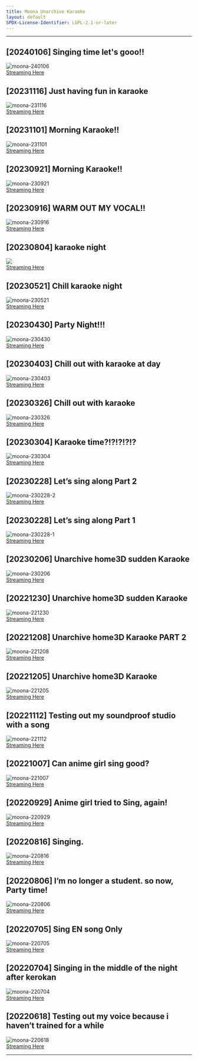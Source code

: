 ```yaml
---
title: Moona Unarchive Karaoke
layout: default
SPDX-License-Identifier: LGPL-2.1-or-later
---
```


---

## [20240106] Singing time let's gooo!!

<div class="container">
  <img src="https://xx58j-my.sharepoint.com/:i:/g/personal/akunanime_xx58j_onmicrosoft_com/EQagg0sfBw5EuzU-D3FRwCgBUzTs1CYprwhsDGuWFtwksw?download=1" alt="moona-240106"/>
</div>
<a href="../moona-240106/" class="button" role="button">
  Streaming Here
</a>

## [20231116] Just having fun in karaoke

<div class="container">
  <img src="https://xx58j-my.sharepoint.com/:i:/g/personal/akunanime_xx58j_onmicrosoft_com/ETKYJ-r-I9pOuUVWuB0Rw34BRNokUugk3tMngBtGJWU5MA?download=1" alt="moona-231116"/>
</div>
<a href="../moona-231116/" class="button" role="button">
  Streaming Here
</a>

## [20231101] Morning Karaoke!!

<div class="container">
  <img src="https://xx58j-my.sharepoint.com/:i:/g/personal/akunanime_xx58j_onmicrosoft_com/EapFkH0qPDVBhktgOUE_V9gB10cF2sJSUCDU0CBB3oN8aw?download=1" alt="moona-231101"/>
</div>
<a href="../moona-231101/" class="button" role="button">
  Streaming Here
</a>

## [20230921] Morning Karaoke!!

<div class="container">
  <img src="https://xx58j-my.sharepoint.com/:i:/g/personal/akunanime_xx58j_onmicrosoft_com/EZ-0GAZCnqtPn5vFPSbPeawBMiPZUddyafNq-vjldeyIeQ?download=1" alt="moona-230921"/>
</div>
<a href="../moona-230921/" class="button" role="button">
  Streaming Here
</a>

## [20230916] WARM OUT MY VOCAL!!

<div class="container">
  <img src="https://xx58j-my.sharepoint.com/:i:/g/personal/akunanime_xx58j_onmicrosoft_com/EQspZMiNvwNIkckfQFmBHCUBVRKZzIwSZuZoM769GAWCwA?download=1" alt="moona-230916"/>
</div>
<a href="../moona-230916/" class="button" role="button">
  Streaming Here
</a>

## [20230804] karaoke night

<div class="container">
  <img src="https://xx58j-my.sharepoint.com/:i:/g/personal/akunanime_xx58j_onmicrosoft_com/EX8l0jTIzV1DqPhnFuOv1AMBbqs5LSHbcz6Gc9Q93i0tcg?download=1"/>
</div>
<a href="../moona-230804/" class="button" role="button">
  Streaming Here
</a>

## [20230521] Chill karaoke night

<div class="container">
  <img src="https://xx58j-my.sharepoint.com/:i:/g/personal/akunanime_xx58j_onmicrosoft_com/EVtrCJ2Y6xBCmJbGHkkAT98BybF8meWl68nckvhyAQzqdQ?download=1" alt="moona-230521"/>
</div>
<a href="../moona-230521/" class="button" role="button">
  Streaming Here
</a>

## [20230430] Party Night!!!

<div class="container">
  <img src="https://xx58j-my.sharepoint.com/:i:/g/personal/akunanime_xx58j_onmicrosoft_com/EfIEmvQg299FjyoPhCNfWosBaNuAtv86RRVROcJ6zm1sag?download=1" alt="moona-230430"/>
</div>
<a href="../moona-230430/" class="button" role="button">
  Streaming Here
</a>

## [20230403] Chill out with karaoke at day

<div class="container">
  <img src="https://xx58j-my.sharepoint.com/:i:/g/personal/akunanime_xx58j_onmicrosoft_com/EQ8XRnB_3QdHgnnIX8n7QCkBL-VDx3VgDGHQZ3fJ4vs1EA?download=1" alt="moona-230403"/>
</div>
<a href="../moona-230403/" class="button" role="button">
  Streaming Here
</a>

## [20230326] Chill out with karaoke

<div class="container">
  <img src="https://xx58j-my.sharepoint.com/:i:/g/personal/akunanime_xx58j_onmicrosoft_com/EbrRU3JmRQ5Pow5nLuucEcgBMLmVnacDaqzWAFc3sNKaOg?download=1" alt="moona-230326"/>
</div>
<a href="../moona-230326/" class="button" role="button">
  Streaming Here
</a>

## [20230304] Karaoke time?!?!?!?!?

<div class="container">
  <img src="https://xx58j-my.sharepoint.com/:i:/g/personal/akunanime_xx58j_onmicrosoft_com/Edv4kBqXs4xGjGuRZwYuEogBl6JwdqzTPtC0htCvJ9ch8w?download=1" alt="moona-230304"/>
</div>
<a href="../moona-230304/" class="button" role="button">
  Streaming Here
</a>

## [20230228] Let’s sing along Part 2

<div class="container">
  <img src="https://xx58j-my.sharepoint.com/:i:/g/personal/akunanime_xx58j_onmicrosoft_com/Ec57QDX8rUhFnfAc0uy0LFoBiUpywwTukQcZeuwEl9jqCQ?download=1" alt="moona-230228-2"/>
</div>
<a href="../moona-230228-2/" class="button" role="button">
  Streaming Here
</a>

## [20230228] Let’s sing along Part 1

<div class="container">
  <img src="https://xx58j-my.sharepoint.com/:i:/g/personal/akunanime_xx58j_onmicrosoft_com/EYrbLJobwy9Dm9fVqoAmwYIBXVMkrnlC5Z50soY6NFoOgA?download=1" alt="moona-230228-1"/>
</div>
<a href="../moona-230228-1/" class="button" role="button">
  Streaming Here
</a>

## [20230206] Unarchive home3D sudden Karaoke

<div class="container">
  <img src="https://xx58j-my.sharepoint.com/:i:/g/personal/akunanime_xx58j_onmicrosoft_com/EUAUJ96859NLkciTyFFde4cBBVVoyPyNVdr7ei5qBk1www?download=1" alt="moona-230206"/>
</div>
<a href="../moona-230206/" class="button" role="button">
  Streaming Here
</a>

## [20221230] Unarchive home3D sudden Karaoke

<div class="container">
  <img src="https://xx58j-my.sharepoint.com/:i:/g/personal/akunanime_xx58j_onmicrosoft_com/ESAcBQCLgv5FjcyspdLnbcwBBmebVhIpKxCIF0Nbzvk8bg?download=1" alt="moona-221230"/>
</div>
<a href="../moona-221230/" class="button" role="button">
  Streaming Here
</a>

## [20221208] Unarchive home3D Karaoke PART 2

<div class="container">
  <img src="https://xx58j-my.sharepoint.com/:i:/g/personal/akunanime_xx58j_onmicrosoft_com/EeIAXM6n9ztMtGgFuMGtCcoBoCMkYikp0c1penKNjN0-7Q?download=1" alt="moona-221208"/>
</div>
<a href="../moona-221208/" class="button" role="button">
  Streaming Here
</a>

## [20221205] Unarchive home3D Karaoke

<div class="container">
  <img src="https://xx58j-my.sharepoint.com/:i:/g/personal/akunanime_xx58j_onmicrosoft_com/EeiP3-AKu9pMjVYyPQQx2_QBiUDpTX4Ukj_w4eBSyiUmeg?download=1" alt="moona-221205"/>
</div>
<a href="../moona-221205/" class="button" role="button">
  Streaming Here
</a>

## [20221112] Testing out my soundproof studio with a song

<div class="container">
  <img src="https://xx58j-my.sharepoint.com/:i:/g/personal/akunanime_xx58j_onmicrosoft_com/EVLGJgMh269Nqgb7QXIRlhEBWM5MSi81tiqrKuhZ3qhQKw?download=1" alt="moona-221112"/>
</div>
<a href="../moona-221112/" class="button" role="button">
  Streaming Here
</a>

## [20221007] Can anime girl sing good?

<div class="container">
  <img src="https://xx58j-my.sharepoint.com/:i:/g/personal/akunanime_xx58j_onmicrosoft_com/EbxffOqIUvVJpqc2gAHbJHwBtmGack7HCTUXKbqkaJd7Kg?download=1" alt="moona-221007"/>
</div>
<a href="../moona-221007/" class="button" role="button">
  Streaming Here
</a>

## [20220929] Anime girl tried to Sing, again!

<div class="container">
  <img src="https://xx58j-my.sharepoint.com/:i:/g/personal/akunanime_xx58j_onmicrosoft_com/EfTYAWX6GztPkcP6jg5kAiQBFHtIaggYL2Cfddq9RtOFGQ?download=1" alt="moona-220929"/>
</div>
<a href="../moona-220929/" class="button" role="button">
  Streaming Here
</a>

## [20220816] Singing.

<div class="container">
  <img src="https://xx58j-my.sharepoint.com/:i:/g/personal/akunanime_xx58j_onmicrosoft_com/Ec2Bv-obrUZIqBRsbTSao-wBSTETKJtmQMMrn1pN9LAcag?download=1" alt="moona-220816"/>
</div>
<a href="../moona-220816/" class="button" role="button">
  Streaming Here
</a>

## [20220806] I’m no longer a student. so now, Party time!

<div class="container">
  <img src="https://xx58j-my.sharepoint.com/:i:/g/personal/akunanime_xx58j_onmicrosoft_com/EQK_WejSbr5MhtXFbuqZr-0BHy88o35gxoZvvMV1rY8wWg?download=1" alt="moona-220806"/>
</div>
<a href="../moona-220806/" class="button" role="button">
  Streaming Here
</a>

## [20220705] Sing EN song Only

<div class="container">
  <img src="https://xx58j-my.sharepoint.com/:i:/g/personal/akunanime_xx58j_onmicrosoft_com/EYX_erQVIYBFlvHG9JBCSjABdzaFDbb88PNts9iZv8JFuw?download=1" alt="moona-220705"/>
</div>
<a href="../moona-220705/" class="button" role="button">
  Streaming Here
</a>

## [20220704] Singing in the middle of the night after kerokan

<div class="container">
  <img src="https://xx58j-my.sharepoint.com/:i:/g/personal/akunanime_xx58j_onmicrosoft_com/Ef17P3V38mZIuWjges4GH60Bnm7kqxH-CbNVcN39QOP-BQ?download=1" alt="moona-220704"/>
</div>
<a href="../moona-220704/" class="button" role="button">
  Streaming Here
</a>

## [20220618] Testing out my voice because i haven’t trained for a while

<div class="container">
  <img src="https://xx58j-my.sharepoint.com/:i:/g/personal/akunanime_xx58j_onmicrosoft_com/EQCNd02rorlLofckARM14SQBOcdev-rMPvC41lBdZpzmTA?download=1" alt="moona-220618"/>
</div>
<a href="../moona-220618/" class="button" role="button">
  Streaming Here
</a>

---
